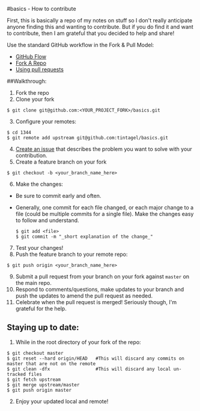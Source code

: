 #basics - How to contribute

First, this is basically a repo of my notes on stuff so I don't really anticipate anyone finding this and wanting to contribute.  But if you do find it and want to contribute, then I am grateful that you decided to help and share!

Use the standard GitHub workflow in the Fork & Pull Model:
* [GitHub Flow](https://guides.github.com/introduction/flow/)
* [Fork A Repo](https://help.github.com/articles/fork-a-repo/)
* [Using pull requests](https://help.github.com/articles/using-pull-requests/)

##Walkthrough:

1. Fork the repo
2. Clone your fork

  ```
  $ git clone git@github.com:<YOUR_PROJECT_FORK>/basics.git
  ```
3. Configure your remotes:

  ```
  $ cd 1344
  $ git remote add upstream git@github.com:tintagel/basics.git
  ```
4. [Create an issue](https://github.com/tintagel/basics/issues) that describes the problem you want to solve with your contribution.
5.  Create a feature branch on your fork

  ```
  $ git checkout -b <your_branch_name_here>
  ```
6.  Make the changes:
  * Be sure to commit early and often.
  * Generally, one commit for each file changed, or each major change to a file (could be multiple commits for a single file).   Make the changes easy to follow and understand.

    ```
    $ git add <file>
    $ git commit -m "_short explanation of the change_"
    ```
7.  Test your changes!
8.  Push the feature branch to your remote repo:

  ```
  $ git push origin <your_branch_name_here>
  ```
9.  Submit a pull request from your branch on your fork against `master` on the main repo.
10.  Respond to comments/questions, make updates to your branch and push the updates to amend the pull request as needed.
11.  Celebrate when the pull request is merged!  Seriously though, I'm grateful for the help.

## Staying up to date:

1. While in the root directory of your fork of the repo:

  ```
  $ git checkout master
  $ git reset --hard origin/HEAD   #This will discard any commits on master that are not on the remote
  $ git clean -dfx                 #This will discard any local un-tracked files
  $ git fetch upstream
  $ git merge upstream/master
  $ git push origin master
  ```
2. Enjoy your updated local and remote!
